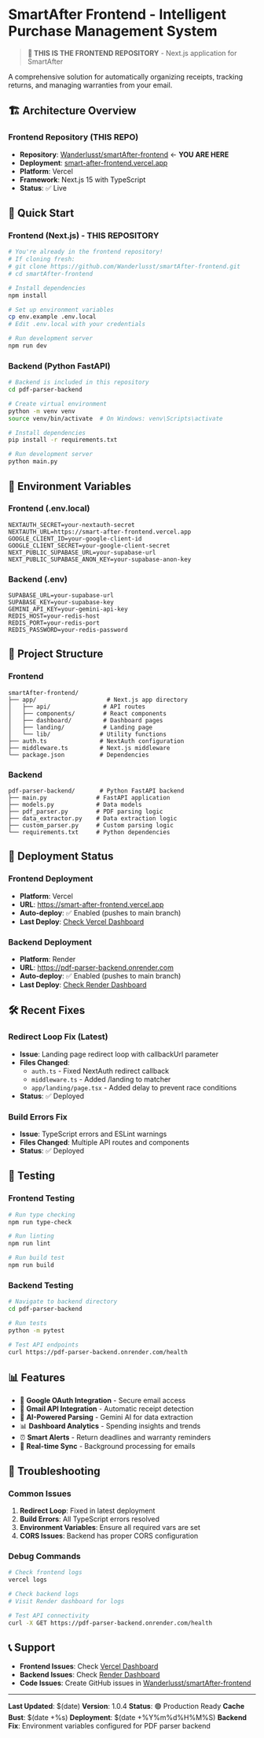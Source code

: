# SmartAfter Frontend - Intelligent Purchase Management System

> **🎯 THIS IS THE FRONTEND REPOSITORY** - Next.js application for SmartAfter

A comprehensive solution for automatically organizing receipts, tracking returns, and managing warranties from your email.

## 🏗️ Architecture Overview

### Frontend Repository (THIS REPO)
- **Repository**: [Wanderlusst/smartAfter-frontend](https://github.com/Wanderlusst/smartAfter-frontend) ← **YOU ARE HERE**
- **Deployment**: [smart-after-frontend.vercel.app](https://smart-after-frontend.vercel.app)
- **Platform**: Vercel
- **Framework**: Next.js 15 with TypeScript
- **Status**: ✅ Live

## 🚀 Quick Start

### Frontend (Next.js) - THIS REPOSITORY
```bash
# You're already in the frontend repository!
# If cloning fresh:
# git clone https://github.com/Wanderlusst/smartAfter-frontend.git
# cd smartAfter-frontend

# Install dependencies
npm install

# Set up environment variables
cp env.example .env.local
# Edit .env.local with your credentials

# Run development server
npm run dev
```

### Backend (Python FastAPI)
```bash
# Backend is included in this repository
cd pdf-parser-backend

# Create virtual environment
python -m venv venv
source venv/bin/activate  # On Windows: venv\Scripts\activate

# Install dependencies
pip install -r requirements.txt

# Run development server
python main.py
```

## 🔧 Environment Variables

### Frontend (.env.local)
```env
NEXTAUTH_SECRET=your-nextauth-secret
NEXTAUTH_URL=https://smart-after-frontend.vercel.app
GOOGLE_CLIENT_ID=your-google-client-id
GOOGLE_CLIENT_SECRET=your-google-client-secret
NEXT_PUBLIC_SUPABASE_URL=your-supabase-url
NEXT_PUBLIC_SUPABASE_ANON_KEY=your-supabase-anon-key
```

### Backend (.env)
```env
SUPABASE_URL=your-supabase-url
SUPABASE_KEY=your-supabase-key
GEMINI_API_KEY=your-gemini-api-key
REDIS_HOST=your-redis-host
REDIS_PORT=your-redis-port
REDIS_PASSWORD=your-redis-password
```

## 📁 Project Structure

### Frontend
```
smartAfter-frontend/
├── app/                    # Next.js app directory
│   ├── api/               # API routes
│   ├── components/        # React components
│   ├── dashboard/         # Dashboard pages
│   ├── landing/           # Landing page
│   └── lib/              # Utility functions
├── auth.ts               # NextAuth configuration
├── middleware.ts         # Next.js middleware
└── package.json          # Dependencies
```

### Backend
```
pdf-parser-backend/       # Python FastAPI backend
├── main.py              # FastAPI application
├── models.py            # Data models
├── pdf_parser.py        # PDF parsing logic
├── data_extractor.py    # Data extraction logic
├── custom_parser.py     # Custom parsing logic
└── requirements.txt     # Python dependencies
```

## 🔄 Deployment Status

### Frontend Deployment
- **Platform**: Vercel
- **URL**: https://smart-after-frontend.vercel.app
- **Auto-deploy**: ✅ Enabled (pushes to main branch)
- **Last Deploy**: [Check Vercel Dashboard](https://vercel.com/dashboard)

### Backend Deployment
- **Platform**: Render
- **URL**: https://pdf-parser-backend.onrender.com
- **Auto-deploy**: ✅ Enabled (pushes to main branch)
- **Last Deploy**: [Check Render Dashboard](https://dashboard.render.com)

## 🛠️ Recent Fixes

### Redirect Loop Fix (Latest)
- **Issue**: Landing page redirect loop with callbackUrl parameter
- **Files Changed**: 
  - `auth.ts` - Fixed NextAuth redirect callback
  - `middleware.ts` - Added /landing to matcher
  - `app/landing/page.tsx` - Added delay to prevent race conditions
- **Status**: ✅ Deployed

### Build Errors Fix
- **Issue**: TypeScript errors and ESLint warnings
- **Files Changed**: Multiple API routes and components
- **Status**: ✅ Deployed

## 🧪 Testing

### Frontend Testing
```bash
# Run type checking
npm run type-check

# Run linting
npm run lint

# Run build test
npm run build
```

### Backend Testing
```bash
# Navigate to backend directory
cd pdf-parser-backend

# Run tests
python -m pytest

# Test API endpoints
curl https://pdf-parser-backend.onrender.com/health
```

## 📊 Features

- 🔐 **Google OAuth Integration** - Secure email access
- 📧 **Gmail API Integration** - Automatic receipt detection
- 🤖 **AI-Powered Parsing** - Gemini AI for data extraction
- 📊 **Dashboard Analytics** - Spending insights and trends
- ⏰ **Smart Alerts** - Return deadlines and warranty reminders
- 🔄 **Real-time Sync** - Background processing for emails

## 🚨 Troubleshooting

### Common Issues

1. **Redirect Loop**: Fixed in latest deployment
2. **Build Errors**: All TypeScript errors resolved
3. **Environment Variables**: Ensure all required vars are set
4. **CORS Issues**: Backend has proper CORS configuration

### Debug Commands
```bash
# Check frontend logs
vercel logs

# Check backend logs
# Visit Render dashboard for logs

# Test API connectivity
curl -X GET https://pdf-parser-backend.onrender.com/health
```

## 📞 Support

- **Frontend Issues**: Check [Vercel Dashboard](https://vercel.com/dashboard)
- **Backend Issues**: Check [Render Dashboard](https://dashboard.render.com)
- **Code Issues**: Create GitHub issues in [Wanderlusst/smartAfter-frontend](https://github.com/Wanderlusst/smartAfter-frontend)

---

**Last Updated**: $(date)
**Version**: 1.0.4
**Status**: 🟢 Production Ready
**Cache Bust**: $(date +%s)
**Deployment**: $(date +%Y%m%d%H%M%S)
**Backend Fix**: Environment variables configured for PDF parser backend